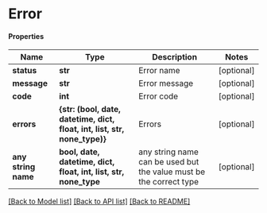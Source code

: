 # Error

#### Properties
Name | Type | Description | Notes
------------ | ------------- | ------------- | -------------
**status** | **str** | Error name | [optional] 
**message** | **str** | Error message | [optional] 
**code** | **int** | Error code | [optional] 
**errors** | **{str: (bool, date, datetime, dict, float, int, list, str, none_type)}** | Errors | [optional] 
**any string name** | **bool, date, datetime, dict, float, int, list, str, none_type** | any string name can be used but the value must be the correct type | [optional]

[[Back to Model list]](../README.md#documentation-for-models) [[Back to API list]](../README.md#documentation-for-api-endpoints) [[Back to README]](../README.md)

